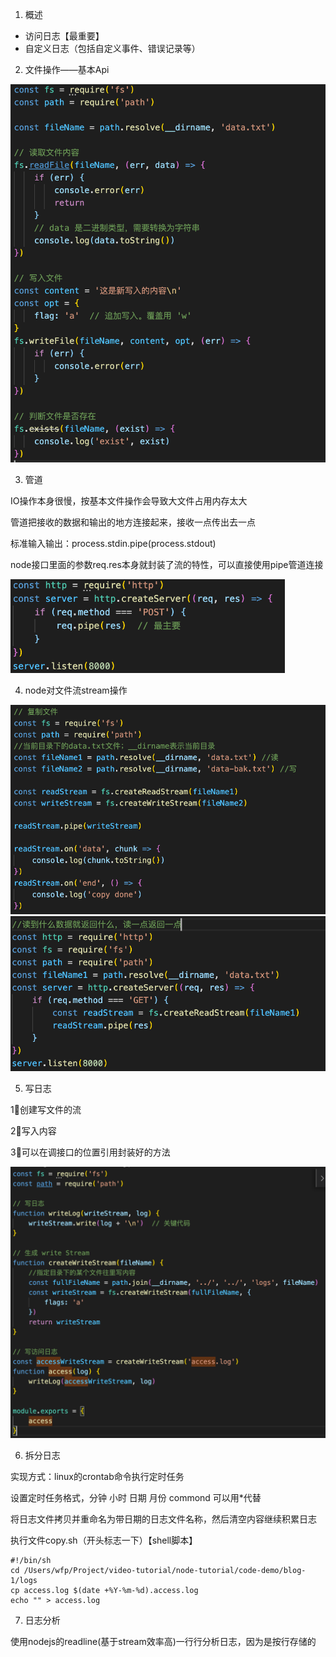 1. 概述

- 访问日志【最重要】
- 自定义日志（包括自定义事件、错误记录等）

2. 文件操作——基本Api

<img src="./img/image-20211217092550541.png" alt="image-20211217092550541" style="zoom:60%;" />

3. 管道

IO操作本身很慢，按基本文件操作会导致大文件占用内存太大

管道把接收的数据和输出的地方连接起来，接收一点传出去一点

标准输入输出：process.stdin.pipe(process.stdout)

node接口里面的参数req.res本身就封装了流的特性，可以直接使用pipe管道连接

<img src="./img/image-20211217092926104.png" alt="image-20211217092926104" style="zoom:60%;" />

4. node对文件流stream操作

<img src="./img/image-20211217093200424.png" alt="image-20211217093200424" style="zoom:60%;"/>

<img src="./img/image-20211217093353629.png" alt="image-20211217093353629" style="zoom:60%;" />

5. 写日志

1⃣️创建写文件的流

2⃣️写入内容

3⃣️可以在调接口的位置引用封装好的方法

<img src="./img/image-20211217111643615.png" alt="image-20211217111643615" style="zoom:60%;" />

6. 拆分日志

实现方式：linux的crontab命令执行定时任务

设置定时任务格式，分钟 小时 日期 月份 commond	可以用*代替

将日志文件拷贝并重命名为带日期的日志文件名称，然后清空内容继续积累日志

执行文件copy.sh（开头标志一下）【shell脚本】

```
#!/bin/sh
cd /Users/wfp/Project/video-tutorial/node-tutorial/code-demo/blog-1/logs
cp access.log $(date +%Y-%m-%d).access.log
echo "" > access.log
```

7. 日志分析

使用nodejs的readline(基于stream效率高)一行行分析日志，因为是按行存储的

